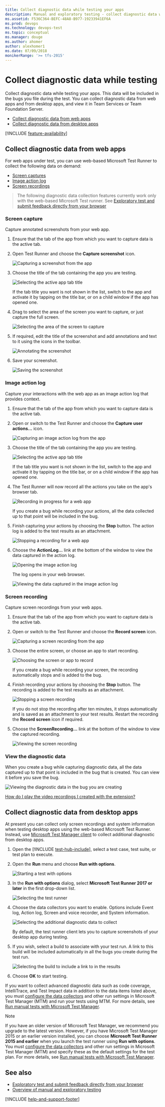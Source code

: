 ```yaml
---
title: Collect diagnostic data while testing your apps
description: Manual and exploratory testing - collect diagnostic data while testing web and desktop apps with Azure DevOps and Team Foundation Server (TFS)
ms.assetid: F536C364-BEFC-48A8-B977-19233941EF6A
ms.prod: devops
ms.technology: devops-test
ms.topic: conceptual
ms.manager: douge
ms.author: ahomer
author: alexhomer1
ms.date: 07/09/2018
monikerRange: '>= tfs-2015'
---
```


# Collect diagnostic data while testing
 
Collect diagnostic data while testing your apps.
This data will be included in the bugs you file 
during the test. You can collect diagnostic data from
web apps and from desktop apps, and view it in Team 
Services or Team Foundation Server.

* [Collect diagnostic data from web apps](#collect-web)
* [Collect diagnostic data from desktop apps](#collect-desktop)

[!INCLUDE [feature-availability](_shared/feature-availability.md)] 

<a name="collect-web"></a>
## Collect diagnostic data from web apps

For web apps under test, you can use web-based Microsoft Test Runner 
to collect the following data on demand:

* [Screen captures](#web-screenshot)
* [Image action log](#web-log)
* [Screen recordings](#web-recording)

>The following diagnostic data collection features currently 
work only with the web-based Microsoft Test runner. See 
[Exploratory test and submit feedback directly from your browser](perform-exploratory-tests.md)

<a name="web-screenshot"></a>
### Screen capture

Capture annotated screenshots from your web app. 

1. Ensure that the tab of the app from which you want to 
   capture data is the active tab.

1. Open Test Runner and choose the **Capture screenshot** icon. 

   ![Capturing a screenshot from the app](_img/_shared/collect-diagnostic-data-01.png) 

1. Choose the title of the tab containing the app 
   you are testing.

   ![Selecting the active app tab title](_img/collect-diagnostic-data/collect-diagnostic-data-02.png) 

   If the tab title you want is not shown in the list,
   switch to the app and activate it by tapping on the title bar, 
   or on a child window if the app has opened one.
 
1. Drag to select the area of the screen you want to 
   capture, or just capture the full screen.
 
   ![Selecting the area of the screen to capture](_img/collect-diagnostic-data/collect-diagnostic-data-03.png) 

1. If required, edit the title of the screenshot and add 
   annotations and text to it using the icons in the toolbar.

   ![Annotating the screenshot](_img/collect-diagnostic-data/collect-diagnostic-data-04.png) 
 
1. Save your screenshot.  

   ![Saving the screenshot](_img/collect-diagnostic-data/collect-diagnostic-data-05.png) 
 
<a name="web-log"></a>
### Image action log

Capture your interactions with the web app as an image action log that provides context.

1. Ensure that the tab of the app from which you want to 
   capture data is the active tab.

1. Open or switch to the Test Runner and choose the **Capture user actions...** icon. 
 
   ![Capturing an image action log from the app](_img/_shared/collect-diagnostic-data-06.png) 

1. Choose the title of the tab containing the app 
   you are testing.
 
   ![Selecting the active app tab title](_img/collect-diagnostic-data/collect-diagnostic-data-07.png) 

   If the tab title you want is not shown in the list,
   switch to the app and activate it by tapping on the title bar, 
   or on a child window if the app has opened one.

1. The Test Runner will now record all the actions you take
   on the app's browser tab.
 
   ![Recording in progress for a web app](_img/collect-diagnostic-data/collect-diagnostic-data-08.png) 

   If you create a bug while recording your actions, all the 
   data collected up to that point will be included in the bug. 

1. Finish capturing your actions by choosing
   the **Stop** button. The action log is added to the test results 
   as an attachment.

   ![Stopping a recording for a web app](_img/collect-diagnostic-data/collect-diagnostic-data-08a.png) 

1. Choose the **ActionLog...** link at the bottom of the window
   to view the data captured in the action log.

   ![Opening the image action log](_img/collect-diagnostic-data/collect-diagnostic-data-09.png) 

   The log opens in your web browser.

   ![Viewing the data captured in the image action log](_img/collect-diagnostic-data/collect-diagnostic-data-10.png) 

<a name="web-recording"></a>
### Screen recording

Capture screen recordings from your web apps.

1. Ensure that the tab of the app from which you want to 
   capture data is the active tab.

1. Open or switch to the Test Runner and choose the **Record screen** icon. 
 
   ![Capturing a screen recording from the app](_img/_shared/collect-diagnostic-data-11.png) 

1. Choose the entire screen, or choose an app to start recording.
 
   ![Choosing the screen or app to record](_img/collect-diagnostic-data/collect-diagnostic-data-12.png) 

   If you create a bug while recording your screen, the 
   recording automatically stops and is added to the bug. 

1. Finish recording your actions by choosing
   the **Stop** button. The recording is added to the test results 
   as an attachment.
 
   ![Stopping a screen recording](_img/collect-diagnostic-data/collect-diagnostic-data-13.png) 

   If you do not stop the recording after ten minutes, it stops
   automatically and is saved as an attachment to your test results.
   Restart the recording the **Record screen** icon if required. 

1. Choose the **ScreenRecording...** link at the bottom of the window
   to view the captured recording.

   ![Viewing the screen recording](_img/collect-diagnostic-data/collect-diagnostic-data-14.png) 

<a name="view-data"></a>
### View the diagnostic data
 
When you create a bug while capturing diagnostic data, all the data captured 
up to that point is included in the bug that is created. You can
view it before you save the bug.

![Viewing the diagnostic data in the bug you are creating](_img/collect-diagnostic-data/collect-diagnostic-data-15.png) 

[How do I play the video recordings I created with the extension?](reference-qa.md#recording-playback)

<a name="collect-desktop"></a>
## Collect diagnostic data from desktop apps

At present you can collect only screen recordings and system 
information when testing desktop apps using the web-based 
Microsoft Test Runner. Instead, use 
[Microsoft Test Manager client](https://visualstudio.microsoft.com/products/visual-studio-test-professional-with-msdn-vs.aspx)
to collect additional diagnostic from desktop apps.

1. Open the [!INCLUDE [test-hub-include](_shared/test-hub-include.md)], 
   select a test case, test suite, or test plan to execute.

1. Open the **Run** menu and choose **Run with options**.

   ![Starting a test with options](_img/_shared/collect-diagnostic-data-16.png) 

1. In the **Run with options** dialog, select **Microsoft 
   Test Runner 2017 or later** in the first drop-down list. 

   ![Selecting the test runner](_img/collect-diagnostic-data/collect-diagnostic-data-17.png) 
 
1. Choose the data collectors you want to enable. Options include 
   Event log, Action log, Screen and voice recorder, and System information.

   ![Selecting the additional diagnostic data to collect](_img/collect-diagnostic-data/collect-diagnostic-data-18.png) 
 
   By default, the test runner client lets you to capture screenshots of your 
   desktop app during testing.

1. If you wish, select a build to associate with your test run.
   A link to this build will be included automatically in all the 
   bugs you create during the test run.

   ![Selecting the build to include a link to in the results](_img/_shared/collect-diagnostic-data-19.png) 

1. Choose **OK** to start testing. 

If you want to collect advanced diagnostic data such as code coverage, 
IntelliTrace, and Test Impact data in addition to the data items listed above,
you must [configure the data collectors](mtm/collect-more-diagnostic-data-in-manual-tests.md)
and other run settings in Microsoft Test Manager (MTM) and run your 
tests using MTM. For more details, see 
[Run manual tests with Microsoft Test Manager](mtm/run-manual-tests-with-microsoft-test-manager.md).
<p />

> [!NOTE]
> If you have an older version of Microsoft Test Manager, we recommend you upgrade to the latest version.
> However, if you have Microsoft Test Manager 2015 or an earlier version installed, you can choose **Microsoft Test Runner 2015 and earlier** when you launch the test runner using **Run with options**.
> You must [configure the data collectors](mtm/collect-more-diagnostic-data-in-manual-tests.md) and other run settings in Microsoft Test Manager (MTM) and specify these as the default settings for the test plan.
> For more details, see [Run manual tests with Microsoft Test Manager](mtm/run-manual-tests-with-microsoft-test-manager.md).

## See also

* [Exploratory test and submit feedback directly from your browser](perform-exploratory-tests.md)
* [Overview of manual and exploratory testing](index.md)

[!INCLUDE [help-and-support-footer](_shared/help-and-support-footer.md)] 
